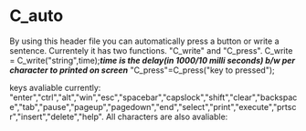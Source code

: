 # C_auto
By using this header file you can automatically press a button or write a sentence.
Currentely it has two functions.
"C_write" and "C_press".
C_write = C_write("string",time);***time is the delay(in 1000/10 milli seconds) b/w per character to printed on screen***
"C_press"=C_press("key to pressed");

keys avaliable currently:
"enter","ctrl","alt","win","esc","spacebar","capslock","shift","clear","backspace","tab","pause","pageup","pagedown","end","select","print","execute","prtscr","insert","delete","help".
All characters are also avaliable:
